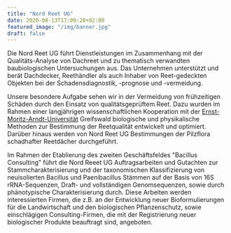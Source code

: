 ```yaml
---
title: "Nord Reet UG"
date: 2020-08-13T17:09:28+02:00
featured_image: "/img/banner.jpg"
draft: false
---
```


Die Nord Reet UG führt Dienstleistungen im Zusammenhang mit der Qualitäts-Analyse von Dachreet 
und zu thematisch verwandten baubiologischen Untersuchungen aus. Das Unternehmen unterstützt und 
berät Dachdecker, Reethändler als auch Inhaber von Reet-gedeckten Objekten bei der 
Schadensdiagnostik, -prognose und -vermeidung.

Unsere besondere Aufgabe sehen wir in der Vermeidung von frühzeitigen Schäden durch den Einsatz 
von qualitätsgeprüftem Reet. Dazu wurden im Rahmen einer langjährigen wissenschaftlichen 
Kooperation mit der [Ernst-Moritz-Arndt-Universität](https://www.uni-greifswald.de) Greifswald 
biologische und physikalische Methoden zur Bestimmung der Reetqualität entwickelt und optimiert. 
Darüber hinaus werden von Nord Reet UG Bestimmungen der Pilzflora schadhafter Reetdächer durchgeführt.

Im Rahmen der Etablierung des zweiten Geschäftsfeldes "Bacillus Consulting" führt die Nord Reeet 
UG Auftragsarbeiten und Gutachten zur Stammcharakterisierung und der taxonomischen Klassifizierung 
von neuisolierten Bacillus und Paenibacillus Stämmen auf der Basis von 16S rRNA-Sequenzen, 
Draft- und vollständigen Genomsequenzen, sowie durch phänotypische Charakterisierung durch. 
Diese Arbeiten werden interessierten Firmen, die z.B. an der Entwicklung neuer Bioformulierungen 
für die Landwirtschaft und den biologischen Pflanzenschutz, sowie einschlägigen Consulting-Firmen, 
die mit der Registrierung neuer biologischer Produkte beauftragt sind, angeboten.

